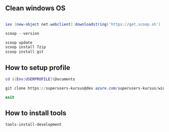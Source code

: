## Clean windows OS

```powershell

iex (new-object net.webclient).downloadstring('https://get.scoop.sh')

scoop --version 

scoop update
scoop install 7zip 
scoop install git 

```

## How to setup profile

```powershell
cd ${Env:USERPROFILE}\Documents

git clone https://superusers-kursus@dev.azure.com/superusers-kursus/windowspowershell/_git/windowspowershell

exit
```

## How to install tools

```powershell
tools-install-development
```

